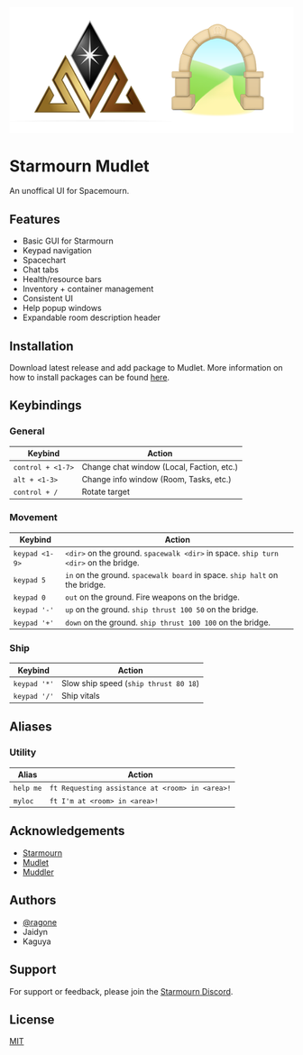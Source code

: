 <p align="center">
<img src="logo.png" />
</p>

# Starmourn Mudlet

An unoffical UI for Spacemourn.

## Features

- Basic GUI for Starmourn
- Keypad navigation
- Spacechart
- Chat tabs
- Health/resource bars
- Inventory + container management
- Consistent UI
- Help popup windows
- Expandable room description header

## Installation

Download latest release and add package to Mudlet. More information on how to install packages can be found [here](https://wiki.mudlet.org/w/Manual:Mudlet_Packages).

## Keybindings

### General

| **Keybind**       | **Action**                                |
| ----------------- | ----------------------------------------- |
| `control + <1-7>` | Change chat window (Local, Faction, etc.) |
| `alt + <1-3>`     | Change info window (Room, Tasks, etc.)    |
| `control + /`     | Rotate target                             |

### Movement

| **Keybind**    | **Action**                                                                          |
| -------------- | ----------------------------------------------------------------------------------- |
| `keypad <1-9>` | `<dir>` on the ground. `spacewalk <dir>` in space. `ship turn <dir>` on the bridge. |
| `keypad 5`     | `in` on the ground. `spacewalk board` in space. `ship halt` on the bridge.          |
| `keypad 0`     | `out` on the ground. Fire weapons on the bridge.                                    |
| `keypad '-'`   | `up` on the ground. `ship thrust 100 50` on the bridge.                             |
| `keypad '+'`   | `down` on the ground. `ship thrust 100 100` on the bridge.                          |

### Ship

| **Keybind**  | **Action**                            |
| ------------ | ------------------------------------- |
| `keypad '*'` | Slow ship speed (`ship thrust 80 18`) |
| `keypad '/'` | Ship vitals                           |

## Aliases

### Utility

| **Alias** | **Action**                                      |
| --------- | ----------------------------------------------- |
| `help me` | `ft Requesting assistance at <room> in <area>!` |
| `myloc`   | `ft I'm at <room> in <area>!`                   |

## Acknowledgements

- [Starmourn](https://www.starmourn.com/)
- [Mudlet](https://www.mudlet.org/)
- [Muddler](https://github.com/demonnic/muddler)

## Authors

- [@ragone](https://www.github.com/ragone)
- Jaidyn
- Kaguya

## Support

For support or feedback, please join the [Starmourn Discord](https://discord.gg/H8m7pFV).

## License

[MIT](https://choosealicense.com/licenses/mit/)
